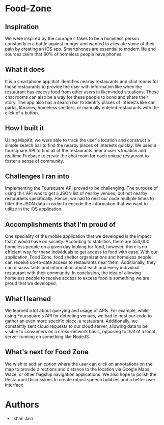 # Food-Zone
## Inspiration
We were inspired by the courage it takes to be a homeless person constantly in a battle against hunger and wanted to alleviate some of their pain by creating an iOS app. Smartphones are essential to modern life and sources claim that 80% of homeless people have phones.

## What it does
It is a smartphone app that identifies nearby restaurants and chat rooms for these restaurants to provide the user with information like when the restaurant has excess food from other users in likeminded situations. These chat rooms can also be a way for these people to bond and share their story. The app also has a search bar to identify places of interests like car parks, libraries, homeless shelters, or manually entered restaurants with the click of a button.

## How I built it
Using MapKit, we were able to track the user's location and construct a simple search bar to find the nearby places of interests quickly. We used a foursquare API to find all of the restaurants near a user's location and realtime Firebase to create the chat room for each unique restaurant to foster a sense of community.

## Challenges I ran into
Implementing the Foursquare API proved to be challenging. The purpose of using this API was to get a JSON list of nearby venues, but not nearby restaurants specifically. Hence, we had to nest our code multiple times to filter the JSON data in order to encode the information that we want to utilize in the iOS application.

## Accomplishments that I'm proud of
One speciality of the mobile application that we developed is the impact that it would have on society. According to statistics, there are 550,000 homeless people on a given day looking for food, however, there is no efficient way for these individuals to get access to food with ease. With our application, Food Zone, food shelter organizations and homeless people can receive up-to-date access to restaurants near them. Additionally, they can discuss facts and information about each and every individual restaurant with their community. In conclusion, the idea of allowing homeless people to receive access to excess food is something we are proud that we developed.


## What I learned
We learned a lot about querying and usage of APIs. For example, while using Foursquare's API for detecting venues, we had to nest our code to gather an even more specific place, a restaurant.
Additionally, we constantly sent cloud requests to our cloud server, allowing data to be visible to consumers on a cross-network basis, opposing to that of a local server running on something like NodeJS.


## What's next for Food Zone

We wish to add an option where the user can click on annotations on the map to provide directions and distance to the location via Google Maps, Waze, or other flagship navigation applications. We also hope to polish the Restaurant Discussions to create robust speech bubbles and a better user interface.

# Authors
* Ishan Jain
